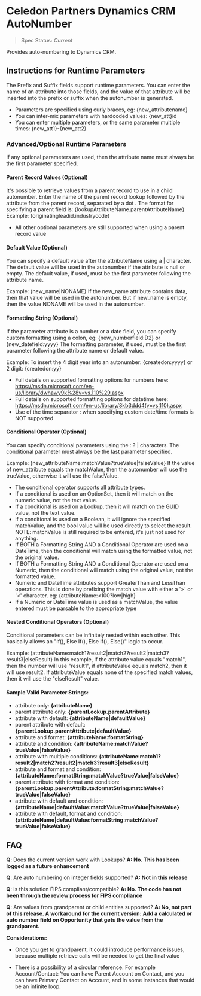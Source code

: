 # Celedon Partners Dynamics CRM AutoNumber
> Spec Status: *Current*<br />

Provides auto-numbering to Dynamics CRM.

## Instructions for Runtime Parameters
The Prefix and Suffix fields support runtime parameters.  You can enter the name of an attribute into those fields, and the value of that attribute will be inserted into the prefix or suffix when the autonumber is generated.

* Parameters are specified using curly braces, eg: {new_attributename}
* You can inter-mix parameters with hardcoded values: {new_att}id
* You can enter multiple parameters, or the same parameter multiple times: {new_att1}-{new_att2}

### Advanced/Optional Runtime Parameters
If any optional parameters are used, then the attribute name must always be the first parameter specified.

#### Parent Record Values (Optional)
It's possible to retrieve values from a parent record to use in a child autonumber.
Enter the name of the parent record lookup followed by the attribute from the parent record, separated by a dot .
The format for specifying a parent field is: {lookupAttributeName.parentAttributeName}
Example: {originatingleadid.industrycode}

* All other optional parameters are still supported when using a parent record value

#### Default Value (Optional)
You can specify a default value after the attributeName using a | character.  The default value will be used in the autonumber if the attribute is null or empty.
The default value, if used, must be the first parameter following the attribute name.

Example: {new_name|NONAME}
If the new_name attribute contains data, then that value will be used in the autonumber.  But if new_name is empty, then the value NONAME will be used in the autonumber.

#### Formatting String (Optional)
If the parameter attribute is a number or a date field, you can specify custom formatting using a colon, eg: {new_numberfield:D2} or {new_datefield:yyyy}
The formatting parameter, if used, must be the first parameter following the attribute name or default value.

Example: To insert the 4 digit year into an autonumber: {createdon:yyyy} or 2 digit: {createdon:yy}

* Full details on supported formatting options for numbers here: https://msdn.microsoft.com/en-us/library/dwhawy9k%28v=vs.110%29.aspx
* Full details on supported formatting options for datetime here: https://msdn.microsoft.com/en-us/library/8kb3ddd4(v=vs.110).aspx
* Use of the time separator : when specifying custom date/time formats is NOT supported

#### Conditional Operator (Optional)
You can specify conditional parameters using the : ? | characters.
The conditional parameter must always be the last parameter specified.

Example: {new_attributeName:matchValue?trueValue|falseValue}
If the value of new_attribute equals the matchValue, then the autonumber will use the trueValue, otherwise it will use the falseValue.

* The conditional operator supports all attribute types.
* If a conditional is used on an OptionSet, then it will match on the numeric value, not the text value.
* If a conditional is used on a Lookup, then it will match on the GUID value, not the text value.
* If a conditional is used on a Boolean, it will ignore the specified matchValue, and the bool value will be used directly to select the result.  NOTE: matchValue is still required to be entered, it's just not used for anything.
* If BOTH a Formatting String AND a Conditional Operator are used on a DateTime, then the conditional will match using the formatted value, not the original value.
* If BOTH a Formatting String AND a Conditional Operator are used on a Numeric, then the conditional will match using the original value, not the formatted value.
* Numeric and DateTime attributes support GreaterThan and LessThan operations.  This is done by prefixing the match value with either a '>' or '<' character. eg: {attributeName:<100?low|high}
* If a Numeric or DateTime value is used as a matchValue, the value entered must be parsable to the appropriate type

#### Nested Conditional Operators (Optional)
Conditional parameters can be infinitely nested within each other.  This basically allows an "If(), Else If(), Else If(), Else()" logic to occur.

Example: {attributeName:match1?result2|match2?result2|match3?result3|elseResult}
In this example, if the attribute value equals "match1", then the number will use "result1", if attributeValue equals match2, then it will use result2.  If attributeValue equals none of the specified match values, then it will use the "elseResult" value.

#### Sample Valid Parameter Strings:

* attribute only: **{attributeName}**
* parent attribute only: **{parentLookup.parentAttribute}**
* attribute with default: **{attributeName|defaultValue}**
* parent attribute with default: **{parentLookup.parentAttribute|defaultValue}**
* attribute and format: **{attributeName:formatString}**
* attribute and condition: **{attributeName:matchValue?trueValue|falseValue}**
* attribute with multiple conditions: **{attributeName:match1?result2|match2?result2|match3?result3|elseResult}**
* attribute and format and condition: **{attributeName:formatString:matchValue?trueValue|falseValue}**
* parent attribute with format and condition: **{parentLookup.parentAttribute:formatString:matchValue?trueValue|falseValue}**
* attribute with default and condition: **{attributeName|defaultValue:matchValue?trueValue|falseValue}**
* attribute with default, format and condition: **{attributeName|defaultValue:formatString:matchValue?trueValue|falseValue}**

## FAQ

**Q**: Does the current version work with Lookups?  **A: No. This has been logged as a future enhancement**

**Q**: Are auto numbering on integer fields supported? **A: Not in this release**

**Q**: Is this solution FIPS compliant/compatible? **A: No. The code has not been through the review process for FIPS compliance**

**Q**: Are values from grandparent or child entities supported? **A: No, not part of this release. A workaround for the current version: Add a calculated or auto number field on Opportunity that gets the value from the grandparent.**

**Considerations:**
* Once you get to grandparent, it could introduce performance issues, because multiple retrieve calls will be needed to get the final value

* There is a possibility of a circular reference. For example Account/Contact: You can have Parent Account on Contact, and you can have Primary Contact on Account, and in some instances that would be an infinite loop.

